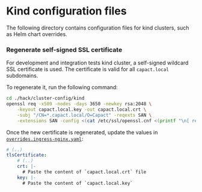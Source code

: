 # Kind configuration files

The following directory contains configuration files for kind clusters, such as Helm chart overrides.

### Regenerate self-signed SSL certificate

For development and integration tests kind cluster, a self-signed wildcard SSL certificate is used. The certificate is valid for all `capact.local` subdomains.    

To regenerate it, run the following command:

```bash
cd ./hack/cluster-config/kind
openssl req -x509 -nodes -days 3650 -newkey rsa:2048 \
    -keyout capact.local.key -out capact.local.crt \
    -subj "/CN=*.capact.local/O=Capact" -reqexts SAN \
    -extensions SAN -config <(cat /etc/ssl/openssl.cnf <(printf "\n[ req ]\nx509_extensions = v3_ca\n[SAN]\nsubjectAltName=DNS:capact.local,DNS:*.capact.local")) 
```

Once the new certificate is regenerated, update the values in [`overrides.ingress-nginx.yaml`](./overrides.ingress-nginx.yaml):

```yaml
# (..)
tlsCertificate:
    # (..)
    crt: |-
      # Paste the content of `capact.local.crt` file
    key: |-
      # Paste the content of `capact.local.key`
```
